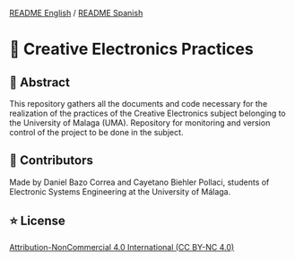 [README English](https://github.com/danibcorr/creative_electronics_practices/blob/main/README.md) / [README Spanish](https://github.com/danibcorr/creative_electronics_practices/blob/main/README_SP.md)
# 🤖 Creative Electronics Practices 

## 📄 Abstract
This repository gathers all the documents and code necessary for the realization of the practices of the Creative Electronics subject belonging to the University of Malaga (UMA). 
Repository for monitoring and version control of the project to be done in the subject.

## 👤 Contributors
Made by Daniel Bazo Correa and Cayetano Biehler Pollaci, students of Electronic Systems Engineering at the University of Málaga.

## ⭐️ License
[Attribution-NonCommercial 4.0 International (CC BY-NC 4.0)](https://creativecommons.org/licenses/by-nc/4.0/)

